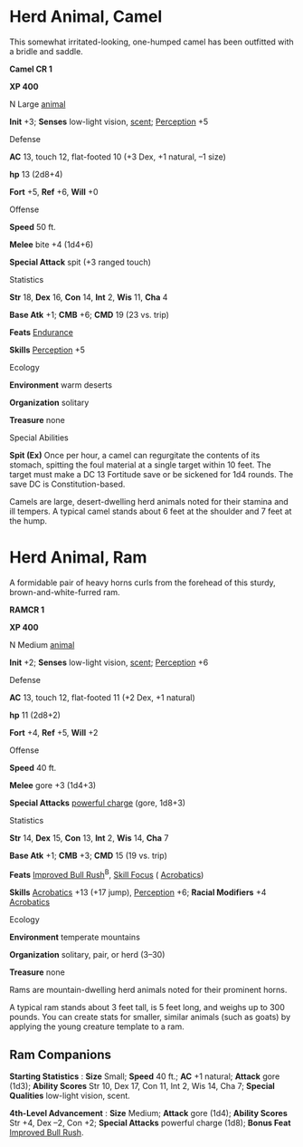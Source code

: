 # Herd Animal, Camel 

This somewhat irritated-looking, one-humped camel has been outfitted with a bridle and saddle.

**Camel CR 1**

**XP 400**

N Large [animal](/pathfinderRPG/prd/monsters/creatureTypes.html#_animal)

**Init** +3; **Senses** low-light vision, [scent](/pathfinderRPG/prd/monsters/universalMonsterRules.html#_scent); [Perception](/pathfinderRPG/prd/additionalMonsters/../skills/perception.html#_perception) +5

Defense

**AC** 13, touch 12, flat-footed 10 (+3 Dex, +1 natural, –1 size)

**hp** 13 (2d8+4)

**Fort** +5, **Ref** +6, **Will** +0

Offense

**Speed** 50 ft.

**Melee** bite +4 (1d4+6)

**Special Attack** spit (+3 ranged touch)

Statistics

**Str** 18, **Dex** 16, **Con** 14, **Int** 2, **Wis** 11, **Cha** 4

**Base Atk** +1; **CMB** +6; **CMD** 19 (23 vs. trip)

**Feats** [Endurance](/pathfinderRPG/prd/additionalMonsters/../feats.html#_endurance)

**Skills** [Perception](/pathfinderRPG/prd/additionalMonsters/../skills/perception.html#_perception) +5

Ecology

**Environment** warm deserts

**Organization** solitary

**Treasure** none

Special Abilities

**Spit (Ex)** Once per hour, a camel can regurgitate the contents of its stomach, spitting the foul material at a single target within 10 feet. The target must make a DC 13 Fortitude save or be sickened for 1d4 rounds. The save DC is Constitution-based.

Camels are large, desert-dwelling herd animals noted for their stamina and ill tempers. A typical camel stands about 6 feet at the shoulder and 7 feet at the hump.

# Herd Animal, Ram

A formidable pair of heavy horns curls from the forehead of this sturdy, brown-and-white-furred ram.

**RAMCR 1**

**XP 400**

N Medium [animal](/pathfinderRPG/prd/monsters/creatureTypes.html#_animal)

**Init** +2; **Senses** low-light vision, [scent](/pathfinderRPG/prd/monsters/universalMonsterRules.html#_scent); [Perception](/pathfinderRPG/prd/additionalMonsters/../skills/perception.html#_perception) +6

Defense

**AC** 13, touch 12, flat-footed 11 (+2 Dex, +1 natural)

**hp** 11 (2d8+2)

**Fort** +4, **Ref** +5, **Will** +2

Offense

**Speed** 40 ft.

**Melee** gore +3 (1d4+3)

**Special Attacks** [powerful charge](/pathfinderRPG/prd/monsters/universalMonsterRules.html#_powerful-charge) (gore, 1d8+3)

Statistics

**Str** 14, **Dex** 15, **Con** 13, **Int** 2, **Wis** 14, **Cha** 7

**Base Atk** +1; **CMB** +3; **CMD** 15 (19 vs. trip)

**Feats** [Improved Bull Rush](/pathfinderRPG/prd/additionalMonsters/../feats.html#_improved-bull-rush)<sup>B</sup>, [Skill Focus](/pathfinderRPG/prd/additionalMonsters/../feats.html#_skill-focus) ( [Acrobatics](/pathfinderRPG/prd/additionalMonsters/../skills/acrobatics.html#_acrobatics))

**Skills** [Acrobatics](/pathfinderRPG/prd/additionalMonsters/../skills/acrobatics.html#_acrobatics) +13 (+17 jump), [Perception](/pathfinderRPG/prd/additionalMonsters/../skills/perception.html#_perception) +6; **Racial Modifiers** +4 [Acrobatics](/pathfinderRPG/prd/additionalMonsters/../skills/acrobatics.html#_acrobatics)

Ecology

**Environment** temperate mountains

**Organization** solitary, pair, or herd (3–30)

**Treasure** none

Rams are mountain-dwelling herd animals noted for their prominent horns.

A typical ram stands about 3 feet tall, is 5 feet long, and weighs up to 300 pounds. You can create stats for smaller, similar animals (such as goats) by applying the young creature template to a ram.

## Ram Companions

**Starting Statistics** : **Size** Small; **Speed** 40 ft.; **AC** +1 natural; **Attack** gore (1d3); **Ability Scores** Str 10, Dex 17, Con 11, Int 2, Wis 14, Cha 7; **Special Qualities** low-light vision, scent.

**4th-Level Advancement** : **Size** Medium; **Attack** gore (1d4); **Ability Scores** Str +4, Dex –2, Con +2; **Special Attacks** powerful charge (1d8); **Bonus Feat** [Improved Bull Rush](/pathfinderRPG/prd/additionalMonsters/../feats.html#_improved-bull-rush).

